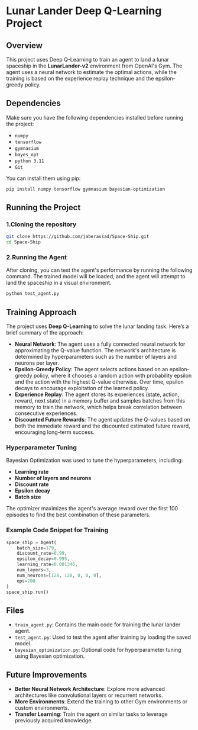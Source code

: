 # Lunar Lander Deep Q-Learning Project

## Overview
This project uses Deep Q-Learning to train an agent to land a lunar spaceship in the **LunarLander-v2** environment from OpenAI's Gym. The agent uses a neural network to estimate the optimal actions, while the training is based on the experience replay technique and the epsilon-greedy policy.

## Dependencies
Make sure you have the following dependencies installed before running the project:
- `numpy`
- `tensorflow`
- `gymnasium`
- `bayes_opt`
- `python 3.11`
- `Git`

You can install them using pip:
```bash
pip install numpy tensorflow gymnasium bayesian-optimization
```

## Running the Project
### 1.Cloning the repository
```bash
git clone https://github.com/jaberassad/Space-Ship.git
cd Space-Ship
```


###  2.Running the Agent
After cloning, you can test the agent's performance by running the following command. The trained model will be loaded, and the agent will attempt to land the spaceship in a visual environment.

```bash
python test_agent.py
```

## Training Approach
The project uses **Deep Q-Learning** to solve the lunar landing task. Here’s a brief summary of the approach:
- **Neural Network**: The agent uses a fully connected neural network for approximating the Q-value function. The network's architecture is determined by hyperparameters such as the number of layers and neurons per layer.
- **Epsilon-Greedy Policy**: The agent selects actions based on an epsilon-greedy policy, where it chooses a random action with probability epsilon and the action with the highest Q-value otherwise. Over time, epsilon decays to encourage exploitation of the learned policy.
- **Experience Replay**: The agent stores its experiences (state, action, reward, next state) in a memory buffer and samples batches from this memory to train the network, which helps break correlation between consecutive experiences.
- **Discounted Future Rewards**: The agent updates the Q-values based on both the immediate reward and the discounted estimated future reward, encouraging long-term success.

### Hyperparameter Tuning
Bayesian Optimization was used to tune the hyperparameters, including:
- **Learning rate**
- **Number of layers and neurons**
- **Discount rate**
- **Epsilon decay**
- **Batch size**

The optimizer maximizes the agent's average reward over the first 100 episodes to find the best combination of these parameters.

### Example Code Snippet for Training
```python
space_ship = Agent(
    batch_size=179, 
    discount_rate=0.99, 
    epsilon_decay=0.995, 
    learning_rate=0.001346, 
    num_layers=3, 
    num_neurons=[128, 128, 0, 0, 0], 
    eps=200
)
space_ship.run()
```

## Files
- `train_agent.py`: Contains the main code for training the lunar lander agent.
- `test_agent.py`: Used to test the agent after training by loading the saved model.
- `bayesian_optimization.py`: Optional code for hyperparameter tuning using Bayesian optimization.

## Future Improvements
- **Better Neural Network Architecture**: Explore more advanced architectures like convolutional layers or recurrent networks.
- **More Environments**: Extend the training to other Gym environments or custom environments.
- **Transfer Learning**: Train the agent on similar tasks to leverage previously acquired knowledge.

